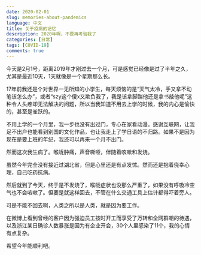 ```yaml
---
date: 2020-02-01
slug: memories-about-pandemics
language: 中文
title: 关于疫病的记忆
description: 2020年啊，不要再考验我了
categories: [日常]
tags: [COVID-19]
comments: true
---
```


今天是2月1号，距离2019年才刚过去一个月，可是感觉已经像是过了半年之久，尤其是最近10天，1天就像是一个星期那么长。

17年前我还是个对世界一无所知的小学生，每天烦恼的是“天气太冷，手又拿不动笔该怎么办”，或者“szy这个傻x又欺负我了，我是该拿脚踹他还是拿书敲他呢”这种令人头疼却无法解决的问题，所以当我知道不用去上学的时候，我的内心是愉快的，甚至是雀跃的。

不用上学的一个月里，我一步也没有出过门，专心在家看动漫。感谢互联网，让我足不出户也能看到别国的文化作品，也让我走上了学日语的不归路。如果不是因为现在是要上班的年纪，我还可以再来一个月不出门。

然而这次我生病了。喉咙肿痛，声音嘶哑，伴随着咳嗽和发烧。

虽然今年完全没有接近过湖北省，但是心里还是有点发怵。然而还是抱着侥幸心理，自己吃药抗病。

然后就到了今天，终于是不发烧了，喉咙症状也没那么严重了，如果没有呼吸冷空气也不会咳嗽了。但要是就这样回去，不管在什么交通工具上估计都得吓着旁人。

可是不能不回去啊，人类之所以是人类，就是因为要工作。

在微博上看到曾经的客户因为强迫员工按时开工而享受了万转和全网群嘲的待遇，以及浙江某日确诊人数暴涨是因为有企业开会，30个人里感染了11个，我的心情有点复杂。

希望今年能顺利吧。